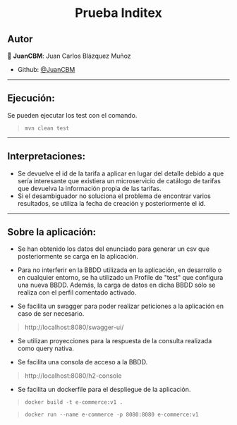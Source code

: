 <h1 align="center">Prueba Inditex </h1>

## Autor
👤 **JuanCBM**: Juan Carlos Blázquez Muñoz

* Github: [@JuanCBM](https://github.com/JuanCBM)


----------------------


## Ejecución:
Se pueden ejecutar los test con el comando.
> `mvn clean test`

----------------------

## Interpretaciones:
- Se devuelve el id de la tarifa a aplicar en lugar del detalle debido a que sería interesante que existiera un microservicio de catálogo de tarifas que devuelva la información propia de las tarifas.
- Si el desambiguador no soluciona el problema de encontrar varios resultados, se utiliza la fecha de creación y posteriormente el id.

----------------------

## Sobre la aplicación:
- Se han obtenido los datos del enunciado para generar un csv que posteriormente se carga en la aplicación.

- Para no interferir en la BBDD utilizada en la aplicación, en desarrollo o en cualquier entorno, se ha utilizado un Profile de "test" que configura una nueva BBDD. Además, la carga de datos en dicha BBDD sólo se realiza con el perfil comentado activado.

- Se facilita un swagger para poder realizar peticiones a la aplicación en caso de ser necesario.
> http://localhost:8080/swagger-ui/

- Se utilizan proyecciones para la respuesta de la consulta realizada como query nativa.

- Se facilita una consola de acceso a la BBDD.
> http://localhost:8080/h2-console

- Se facilita un dockerfile para el despliegue de la aplicación.

> ``docker build -t e-commerce:v1 .``

> ``docker run --name e-commerce -p 8080:8080 e-commerce:v1``